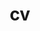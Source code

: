 ---
layout: cv
permalink: /cv/
title: cv
nav: true
nav_order: 5
cv_pdf: https://drive.google.com/file/d/11cLYVPDN7DtJ0TR1p0fYH1qyn-24WUZc/view?usp=sharing
# description: This is a description of the page. You can modify it in '_pages/cv.md'. You can also change or remove the top pdf download button.
toc:
  sidebar: left
---